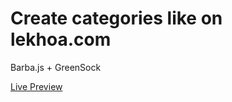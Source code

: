 # Create categories like on lekhoa.com

Barba.js + GreenSock

[Live Preview](https://edstarck.github.io/gsap-transition/)
